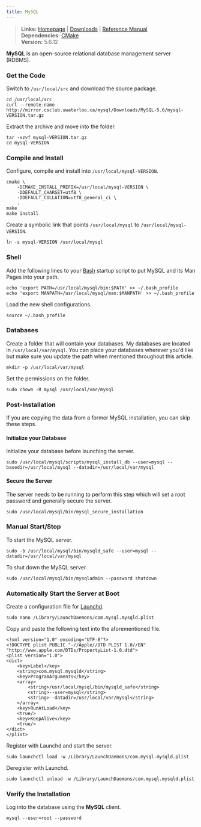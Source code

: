 ```yaml
---
title: MySQL
---
```


> **Links:** [Homepage](http://www.mysql.com/) | [Downloads](http://www.mysql.com/downloads/mysql/) | [Reference Manual](http://dev.mysql.com/doc/refman/5.5/en/index.html)  
> **Dependencies:** [CMake](/cmake/)  
> **Version:** <span id="version">5.6.12</span>


**MySQL** is an open-source relational database management server (RDBMS).


### Get the Code

Switch to `/usr/local/src` and download the source package.

	cd /usr/local/src
	curl --remote-name http://mirror.csclub.uwaterloo.ca/mysql/Downloads/MySQL-5.6/mysql-VERSION.tar.gz

Extract the archive and move into the folder.

	tar -xzvf mysql-VERSION.tar.gz
	cd mysql-VERSION


### Compile and Install

Configure, compile and install into `/usr/local/mysql-VERSION`.

	cmake \
		-DCMAKE_INSTALL_PREFIX=/usr/local/mysql-VERSION \
		-DDEFAULT_CHARSET=utf8 \
		-DDEFAULT_COLLATION=utf8_general_ci \
		.
	make
	make install

Create a symbolic link that points `/usr/local/mysql` to `/usr/local/mysql-VERSION`.

	ln -s mysql-VERSION /usr/local/mysql


### Shell

Add the following lines to your [Bash](http://en.wikipedia.org/wiki/Bash_%28Unix_shell%29) startup script to put MySQL and its Man Pages into your path.

	echo 'export PATH=/usr/local/mysql/bin:$PATH' >> ~/.bash_profile
	echo 'export MANPATH=/usr/local/mysql/man:$MANPATH' >> ~/.bash_profile

Load the new shell configurations.

	source ~/.bash_profile


### Databases

Create a folder that will contain your databases. My databases are located in `/usr/local/var/mysql`. You can place your databases wherever you'd like but make sure you update the path when mentioned throughout this article.

	mkdir -p /usr/local/var/mysql

Set the permissions on the folder.

	sudo chown -R mysql /usr/local/var/mysql


### Post-Installation

If you are copying the data from a former MySQL installation, you can skip these steps.

#### Initialize your Database

Initialize your database before launching the server.

	sudo /usr/local/mysql/scripts/mysql_install_db --user=mysql --basedir=/usr/local/mysql --datadir=/usr/local/var/mysql

#### Secure the Server

The server needs to be running to perform this step which will set a root password and generally secure the server.

	sudo /usr/local/mysql/bin/mysql_secure_installation


### Manual Start/Stop

To start the MySQL server.

	sudo -b /usr/local/mysql/bin/mysqld_safe --user=mysql --datadir=/usr/local/var/mysql

To shut down the MySQL server.

	sudo /usr/local/mysql/bin/mysqladmin --password shutdown


### Automatically Start the Server at Boot

Create a configuration file for [Launchd](http://en.wikipedia.org/wiki/Launchd).

	sudo nano /Library/LaunchDaemons/com.mysql.mysqld.plist

Copy and paste the following text into the aforementioned file.

	<?xml version="1.0" encoding="UTF-8"?>
	<!DOCTYPE plist PUBLIC "-//Apple//DTD PLIST 1.0//EN" "http://www.apple.com/DTDs/PropertyList-1.0.dtd">
	<plist version="1.0">
	<dict>
		<key>Label</key>
		<string>com.mysql.mysqld</string>
		<key>ProgramArguments</key>
		<array>
			<string>/usr/local/mysql/bin/mysqld_safe</string>
			<string>--user=mysql</string>
			<string>--datadir=/usr/local/var/mysql</string>
		</array>
		<key>RunAtLoad</key>
		<true/>
		<key>KeepAlive</key>
		<true/>
	</dict>
	</plist>

Register with Launchd and start the server.

	sudo launchctl load -w /Library/LaunchDaemons/com.mysql.mysqld.plist

Deregister with Launchd.

	sudo launchctl unload -w /Library/LaunchDaemons/com.mysql.mysqld.plist


### Verify the Installation

Log into the database using the **MySQL** client.

	mysql --user=root --password
